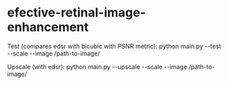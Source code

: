 # efective-retinal-image-enhancement

Test (compares edsr with bicubic with PSNR metric):   python main.py --test --scale <scale> --image /path-to-image/

Upscale (with edsr):   python main.py --upscale --scale <scale> --image /path-to-image/
